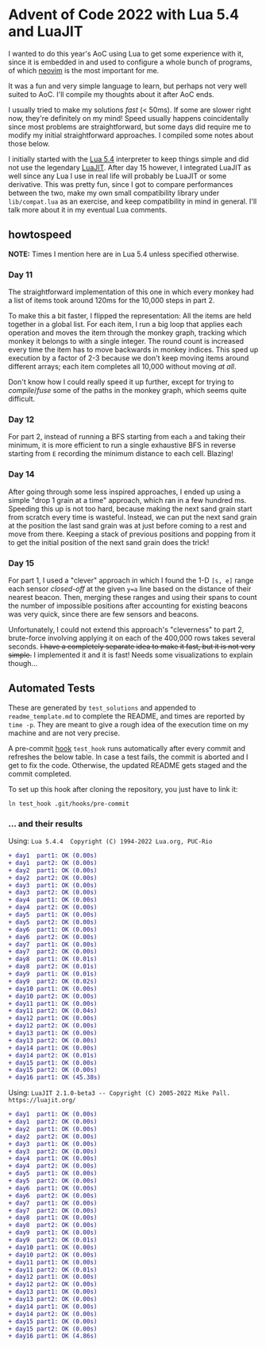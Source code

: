 # Advent of Code 2022 with Lua 5.4 and LuaJIT

I wanted to do this year's AoC using Lua to get some experience with it, since it is embedded in and used to configure a whole bunch of programs, of which [neovim](https://neovim.io/) is the most important for me. 

It was a fun and very simple language to learn, but perhaps not very well suited to AoC. I'll compile my thoughts about it after AoC ends.

I usually tried to make my solutions _fast_ (< 50ms). If some are slower right now, they're definitely on my mind! Speed usually happens coincidentally since most problems are straightforward, but some days did require me to modify my initial straightforward approaches. I compiled some notes about those below. 

I initially started with the [Lua 5.4](https://www.lua.org/manual/5.4/manual.html) interpreter to keep things simple and did not use the legendary [LuaJIT](https://luajit.org/luajit.html). After day 15 however, I integrated LuaJIT as well since any Lua I use in real life will probably be LuaJIT or some derivative. This was pretty fun, since I got to compare performances between the two, make my own small compatibility library under `lib/compat.lua` as an exercise, and keep compatibility in mind in general. I'll talk more about it in my eventual Lua comments.

## howtospeed

__NOTE:__ Times I mention here are in Lua 5.4 unless specified otherwise.

### Day 11

The straightforward implementation of this one in which every monkey had a list of items took around 120ms for the 10,000 steps in part 2.

To make this a bit faster, I flipped the representation: All the items are held together in a global list. For each item, I run a big loop that applies each operation and moves the item through the monkey graph, tracking which monkey it belongs to with a single integer. The round count is increased every time the item has to move backwards in monkey indices. This sped up execution by a factor of 2-3 because we don't keep moving items around different arrays; each item completes all 10,000 without moving _at all_. 

Don't know how I could really speed it up further, except for trying to _compile_/_fuse_ some of the paths in the monkey graph, which seems quite difficult.

### Day 12

For part 2, instead of running a BFS starting from each `a` and taking their minimum, it is more efficient to run a single exhaustive BFS in reverse starting from `E` recording the minimum distance to each cell. Blazing!

### Day 14

After going through some less inspired approaches, I ended up using a simple "drop 1 grain at a time" approach, which ran in a few hundred ms. Speeding this up is not too hard, because making the next sand grain start from scratch every time is wasteful. Instead, we can put the next sand grain at the position the last sand grain was at just before coming to a rest and move from there. Keeping a stack of previous positions and popping from it to get the initial position of the next sand grain does the trick!

### Day 15

For part 1, I used a "clever" approach in which I found the 1-D `[s, e]` range each sensor _closed-off_ at the given `y=a` line based on the distance of their nearest beacon. Then, merging these ranges and using their spans to count the number of impossible positions after accounting for existing beacons was very quick, since there are few sensors and beacons. 

Unfortunately, I could not extend this approach's "cleverness" to part 2, brute-force involving applying it on each of the 400,000 rows takes several seconds. ~~I have a completely separate idea to make it fast, but it is not very simple.~~ I implemented it and it is fast! Needs some visualizations to explain though...

## Automated Tests

These are generated by `test_solutions` and appended to `readme_template.md` to complete the README, and times are reported by `time -p`. They are meant to give a rough idea of the execution time on my machine and are not very precise. 

A pre-commit [hook](https://githooks.com/) `test_hook` runs automatically after every commit and refreshes the below table. In case a test fails, the commit is aborted and I get to fix the code. Otherwise, the updated README gets staged and the commit completed.

To set up this hook after cloning the repository, you just have to link it:
```
ln test_hook .git/hooks/pre-commit
```

### ... and their results

Using: `Lua 5.4.4  Copyright (C) 1994-2022 Lua.org, PUC-Rio`
```diff
+ day1	part1: OK (0.00s)
+ day1	part2: OK (0.00s)
+ day2	part1: OK (0.00s)
+ day2	part2: OK (0.00s)
+ day3	part1: OK (0.00s)
+ day3	part2: OK (0.00s)
+ day4	part1: OK (0.00s)
+ day4	part2: OK (0.00s)
+ day5	part1: OK (0.00s)
+ day5	part2: OK (0.00s)
+ day6	part1: OK (0.00s)
+ day6	part2: OK (0.00s)
+ day7	part1: OK (0.00s)
+ day7	part2: OK (0.00s)
+ day8	part1: OK (0.01s)
+ day8	part2: OK (0.01s)
+ day9	part1: OK (0.01s)
+ day9	part2: OK (0.02s)
+ day10	part1: OK (0.00s)
+ day10	part2: OK (0.00s)
+ day11	part1: OK (0.00s)
+ day11	part2: OK (0.04s)
+ day12	part1: OK (0.00s)
+ day12	part2: OK (0.00s)
+ day13	part1: OK (0.00s)
+ day13	part2: OK (0.00s)
+ day14	part1: OK (0.00s)
+ day14	part2: OK (0.01s)
+ day15	part1: OK (0.00s)
+ day15	part2: OK (0.00s)
+ day16	part1: OK (45.38s)
```

Using: `LuaJIT 2.1.0-beta3 -- Copyright (C) 2005-2022 Mike Pall. https://luajit.org/`
```diff
+ day1	part1: OK (0.00s)
+ day1	part2: OK (0.00s)
+ day2	part1: OK (0.00s)
+ day2	part2: OK (0.00s)
+ day3	part1: OK (0.00s)
+ day3	part2: OK (0.00s)
+ day4	part1: OK (0.00s)
+ day4	part2: OK (0.00s)
+ day5	part1: OK (0.00s)
+ day5	part2: OK (0.00s)
+ day6	part1: OK (0.00s)
+ day6	part2: OK (0.00s)
+ day7	part1: OK (0.00s)
+ day7	part2: OK (0.00s)
+ day8	part1: OK (0.00s)
+ day8	part2: OK (0.00s)
+ day9	part1: OK (0.00s)
+ day9	part2: OK (0.01s)
+ day10	part1: OK (0.00s)
+ day10	part2: OK (0.00s)
+ day11	part1: OK (0.00s)
+ day11	part2: OK (0.01s)
+ day12	part1: OK (0.00s)
+ day12	part2: OK (0.00s)
+ day13	part1: OK (0.00s)
+ day13	part2: OK (0.00s)
+ day14	part1: OK (0.00s)
+ day14	part2: OK (0.00s)
+ day15	part1: OK (0.00s)
+ day15	part2: OK (0.00s)
+ day16	part1: OK (4.86s)
```
